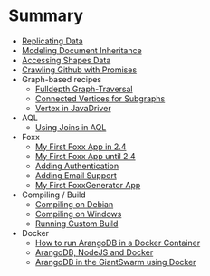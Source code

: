 # Summary
* [Replicating Data](ReplicatingData.md)
* [Modeling Document Inheritance](ModulDocumentInheritance.md)
* [Accessing Shapes Data](AccessingShapesData.md)
* [Crawling Github with Promises](CrawlingGithubPromises.md)
* Graph-based recipes
  * [Fulldepth Graph-Traversal](Fulldepth.md)
  * [Connected Vertices for Subgraphs](FindingConnectedVerticesForSubgraphs.md)
  * [Vertex in JavaDriver](JavaDriverGraphExampleVertex.md)
* AQL
  * [Using Joins in AQL](JoinsInAQL.md)
* Foxx
  * [My First Foxx App in 2.4](FoxxFirstSteps.md)
  * [My First Foxx App until 2.4](FoxxFirstStepsLegacy.md)
  * [Adding Authentication](FoxxAuth.md)
  * [Adding Email Support](FoxxQueues.md)
  * [My First FoxxGenerator App](FoxxGeneratorFirstSteps.md)
* Compiling / Build
  * [Compiling on Debian](CompilingOnDebian.md)
  * [Compiling on Windows](CompilingUnderWindows.md)
  * [Running Custom Build](RunningCustomBuild.md)
* Docker
  * [How to run ArangoDB in a Docker Container](RunningInDockerContainer.md)
  * [ArangoDB, NodeJS and Docker](UsingArangoDBNodeJSDocker.md)
  * [ArangoDB in the GiantSwarm using Docker](UsingArangoDBInGiantSwarm.md)
